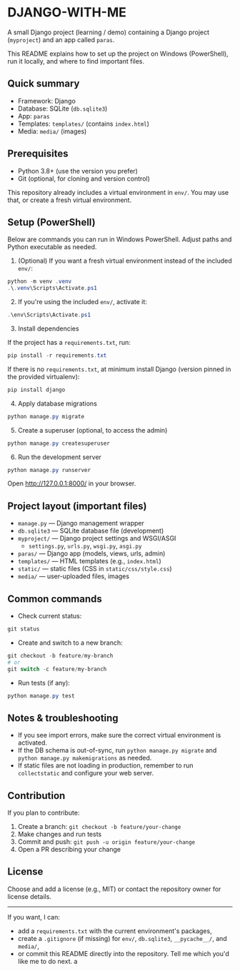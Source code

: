 # DJANGO-WITH-ME

A small Django project (learning / demo) containing a Django project (`myproject`) and an app called `paras`.

This README explains how to set up the project on Windows (PowerShell), run it locally, and where to find important files.

## Quick summary
- Framework: Django
- Database: SQLite (`db.sqlite3`)
- App: `paras`
- Templates: `templates/` (contains `index.html`)
- Media: `media/` (images)

## Prerequisites
- Python 3.8+ (use the version you prefer)
- Git (optional, for cloning and version control)

This repository already includes a virtual environment in `env/`. You may use that, or create a fresh virtual environment.

## Setup (PowerShell)

Below are commands you can run in Windows PowerShell. Adjust paths and Python executable as needed.

1. (Optional) If you want a fresh virtual environment instead of the included `env/`:

```powershell
python -m venv .venv
.\.venv\Scripts\Activate.ps1
```

2. If you're using the included `env/`, activate it:

```powershell
.\env\Scripts\Activate.ps1
```

3. Install dependencies

If the project has a `requirements.txt`, run:

```powershell
pip install -r requirements.txt
```

If there is no `requirements.txt`, at minimum install Django (version pinned in the provided virtualenv):

```powershell
pip install django
```

4. Apply database migrations

```powershell
python manage.py migrate
```

5. Create a superuser (optional, to access the admin)

```powershell
python manage.py createsuperuser
```

6. Run the development server

```powershell
python manage.py runserver
```

Open http://127.0.0.1:8000/ in your browser.

## Project layout (important files)

- `manage.py` — Django management wrapper
- `db.sqlite3` — SQLite database file (development)
- `myproject/` — Django project settings and WSGI/ASGI
	- `settings.py`, `urls.py`, `wsgi.py`, `asgi.py`
- `paras/` — Django app (models, views, urls, admin)
- `templates/` — HTML templates (e.g., `index.html`)
- `static/` — static files (CSS in `static/css/style.css`)
- `media/` — user-uploaded files, images

## Common commands

- Check current status:

```powershell
git status
```

- Create and switch to a new branch:

```powershell
git checkout -b feature/my-branch
# or
git switch -c feature/my-branch
```

- Run tests (if any):

```powershell
python manage.py test
```

## Notes & troubleshooting

- If you see import errors, make sure the correct virtual environment is activated.
- If the DB schema is out-of-sync, run `python manage.py migrate` and `python manage.py makemigrations` as needed.
- If static files are not loading in production, remember to run `collectstatic` and configure your web server.

## Contribution

If you plan to contribute:

1. Create a branch: `git checkout -b feature/your-change`
2. Make changes and run tests
3. Commit and push: `git push -u origin feature/your-change`
4. Open a PR describing your change

## License

Choose and add a license (e.g., MIT) or contact the repository owner for license details.

---

If you want, I can:
- add a `requirements.txt` with the current environment's packages,
- create a `.gitignore` (if missing) for `env/`, `db.sqlite3`, `__pycache__/`, and `media/`,
- or commit this README directly into the repository. Tell me which you'd like me to do next.
a